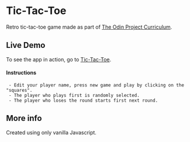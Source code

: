 # Tic-Tac-Toe
Retro tic-tac-toe game made as part of [The Odin Project Curriculum](https://www.theodinproject.com/courses/javascript/lessons/tic-tac-toe-javascript).

## Live Demo
To see the app in action, go to [Tic-Tac-Toe](https://ricardo-sousa-ferreira.github.io/tic-tac-toe/).

#### Instructions
     - Edit your player name, press new game and play by clicking on the "squares".
     - The player who plays first is randomly selected.
     - The player who loses the round starts first next round.

## More info
Created using only vanilla Javascript.
